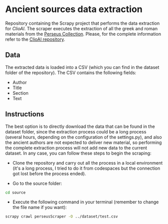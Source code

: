 # Ancient sources data extraction

Repository containing the Scrapy project that performs the data extraction for *ClioAI*. The scraper executes the extraction of all the greek and roman materials from the [Perseus Collection](https://www.perseus.tufts.edu/hopper/collection?collection=Perseus%3Acollection%3AGreco-Roman).
Please, for the complete information refer to the [ClioAI repository](https://github.com/jjimenezgil/clio-ai).

## Data

The extracted data is loaded into a CSV (which you can find in the dataset folder of the repository). The CSV contains the following fields:
- Author
- Title
- Section
- Text


## Instructions

The best option is to directly download the data that can be found in the dataset folder, since the extraction process could be a long process (several hours, depending on the configuration of the settings.py), and also the ancient authors are not expected to deliver new material, so performing the complete extraction process will not add new data to the current dataset. In any case, you can follow these steps to begin the scraping: 

- Clone the repository and carry out all the process in a local environment (it's a long process, I tried to do it from codespaces but the connection got lost before the process ended).

- Go to the source folder:
```bash
cd source
```

- Execute the following command in your terminal (remember to change the file name if you want):
```bash
scrapy crawl perseusScraper -O ../dataset/test.csv
````